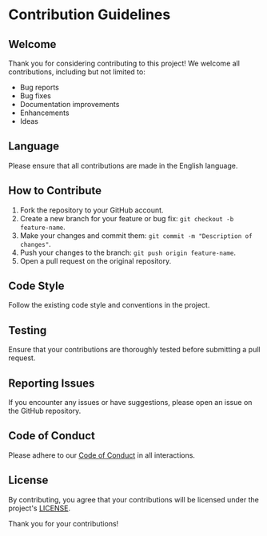 # Contribution Guidelines

## Welcome

Thank you for considering contributing to this project! We welcome all contributions, including but not limited to:

- Bug reports
- Bug fixes
- Documentation improvements
- Enhancements
- Ideas

## Language

Please ensure that all contributions are made in the English language.

## How to Contribute

1. Fork the repository to your GitHub account.
2. Create a new branch for your feature or bug fix: `git checkout -b feature-name`.
3. Make your changes and commit them: `git commit -m "Description of changes"`.
4. Push your changes to the branch: `git push origin feature-name`.
5. Open a pull request on the original repository.

## Code Style

Follow the existing code style and conventions in the project.

## Testing

Ensure that your contributions are thoroughly tested before submitting a pull request.

## Reporting Issues

If you encounter any issues or have suggestions, please open an issue on the GitHub repository.

## Code of Conduct

Please adhere to our [Code of Conduct](CODE_OF_CONDUCT.md) in all interactions.

## License

By contributing, you agree that your contributions will be licensed under the project's [LICENSE](LICENSE).

Thank you for your contributions!
